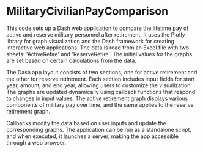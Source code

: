 # MilitaryCivilianPayComparison
This code sets up a Dash web application to compare the lifetime pay of active and reserve military personnel after retirement. It uses the Plotly library for graph visualization and the Dash framework for creating interactive web applications. The data is read from an Excel file with two sheets: 'ActiveRetire' and 'ReserveRetire'. The initial values for the graphs are set based on certain calculations from the data.

The Dash app layout consists of two sections, one for active retirement and the other for reserve retirement. Each section includes input fields for start year, amount, and end year, allowing users to customize the visualization. The graphs are updated dynamically using callback functions that respond to changes in input values. The active retirement graph displays various components of military pay over time, and the same applies to the reserve retirement graph.

Callbacks modify the data based on user inputs and update the corresponding graphs. The application can be run as a standalone script, and when executed, it launches a server, making the app accessible through a web browser.
